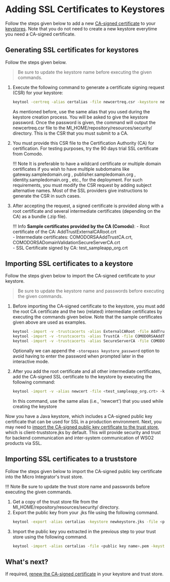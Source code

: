 # Adding SSL Certificates to Keystores

Follow the steps given below to add a new [CA-signed certificate](../../references/using_keystores.md) to your [keystores](../../references/using_keystores.md). Note that you do not need to create a new keystore everytime you need a CA-signed certificate.

## Generating SSL certificates for keystores

Follow the steps given below.

> Be sure to update the keystore name before executing the given commands.

1. Execute the following command to generate a certificate signing request (CSR) for your keystore:
    ```bash
    keytool -certreq -alias certalias -file newcertreq.csr -keystore newkeystore.jks
    ```
    As mentioned before, use the same alias that you used during the keystore creation process. You will be asked to give the keystore password. Once the password is given, the command will output the newcertreq.csr file to the MI_HOME/repository/resources/security/ directory. This is the CSR that you must submit to a CA.

2. You must provide this CSR file to the Certification Authority (CA) for certification. For testing purposes, try the 90 days trial SSL certificate from Comodo.

    !!! Note
        It is preferable to have a wildcard certificate or multiple domain certificates if you wish to have multiple subdomains like gateway.sampledomain.org , publisher.sampledomain.org , identity.sampledomain.org , etc., for the deployment. For such requirements, you must modify the CSR request by adding subject alternative names. Most of the SSL providers give instructions to generate the CSR in such cases.

3. After accepting the request, a signed certificate is provided along with a root certificate and several intermediate certificates (depending on the CA) as a bundle (.zip file).

    !!! Info
        **Sample certificates provided by the CA (Comodo)**:
        -   Root certificate of the CA: AddTrustExternalCARoot.crt  
        -   Intermediate certificates:  COMODORSAAddTrustCA.crt, COMODORSADomainValidationSecureServerCA.crt  
        -   SSL Certificate signed by CA: test_sampleapp_org.crt

## Importing SSL certificates to a keystore

Follow the steps given below to import the CA-signed certificate to your keystore.

> Be sure to update the keystore name and passwords before executing the given commands.

1. Before importing the CA-signed certificate to the keystore, you must add the root CA certificate and the two (related) intermediate certificates by executing the commands given below. Note that the sample certificates given above are used as examples.
    ```bash
    keytool -import -v -trustcacerts -alias ExternalCARoot -file AddTrustExternalCARoot.crt -keystore newkeystore.jks -storepass mypassword
    keytool -import -v -trustcacerts -alias TrustCA -file COMODORSAAddTrustCA.crt -keystore newkeystore.jks -storepass mypassword
    keytool -import -v -trustcacerts -alias SecureServerCA -file COMODORSADomainValidationSecureServerCA.crt -keystore newkeystore.jks -storepass mypassword
    ```
    Optionally we can append the `-storepass keystore_password` option to avoid having to enter the password when prompted later in the interactive mode.

2. After you add the root certificate and all other intermediate certificates, add the CA-signed SSL certificate to the keystore by executing the following command:
    ```bash
    keytool -import -v -alias newcert -file <test_sampleapp_org.crt> -keystore newkeystore.jks -keypass mypassword -storepass mypassword
    ```
    In this command, use the same alias (i.e., 'newcert') that you used while creating the keystore

Now you have a Java keystore, which includes a CA-signed public key certificate that can be used for SSL in a production environment. Next, you may need to [import the CA-signed public key certificate to the trust store](#importing-ssl-certificates-to-a-truststore), which is client-truststore.jks by default. This will provide security and trust for backend communication and inter-system communication of WSO2 products via SSL.

## Importing SSL certificates to a truststore

Follow the steps given below to import the CA-signed public key certificate into the Micro Integrator's trust store.

!!! Note
    Be sure to update the trust store name and passwords before executing the given commands.

1. Get a copy of the trust store file from the MI_HOME/repository/resources/security/ directory.
2. Export the public key from your .jks file using the following command.
    ```bash
    keytool -export -alias certalias -keystore newkeystore.jks -file <public key name>.pem
    ```
3. Import the public key you extracted in the previous step to your trust store using the following command.
    ```bash
    keytool -import -alias certalias -file <public key name>.pem -keystore client-truststore.jks -storepass wso2carbon
    ```

## What's next?

If required, [renew the CA-signed certificate](../../setup/security/renewing_ca_signed_certificate_in_keystore.md) in your keystore and trust store.
